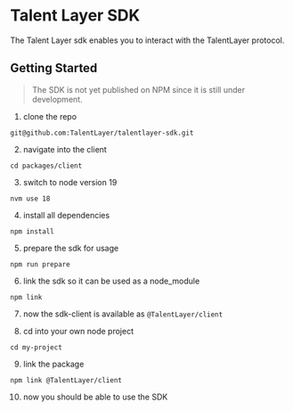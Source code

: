 # Talent Layer SDK

The Talent Layer sdk enables you to interact with the TalentLayer protocol.

## Getting Started

> The SDK is not yet published on NPM since it is still under development.

1. clone the repo 

`git@github.com:TalentLayer/talentlayer-sdk.git`

2. navigate into the client

`cd packages/client`

3. switch to node version 19

`nvm use 18` 

4. install all dependencies

`npm install`

5. prepare the sdk for usage

`npm run prepare`

6. link the sdk so it can be used as a node_module

`npm link`

7. now the sdk-client is available as `@TalentLayer/client`

8. cd into your own node project

`cd my-project`

9. link the package

`npm link @TalentLayer/client`

10. now you should be able to use the SDK

